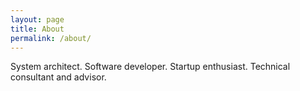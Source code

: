 ```yaml
---
layout: page
title: About
permalink: /about/
---
```


System architect. Software developer. Startup enthusiast. Technical consultant and advisor.